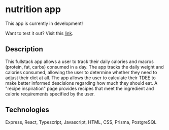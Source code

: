 # nutrition app
This app is currently in development!

Want to test it out? Visit this [link](https://nutrition-app-49a16.web.app/).

## Description
This fullstack app allows a user to track their daily calories and macros (protein, fat, carbs) consumed in a day.
The app tracks the daily weight and calories consumed, allowing the user to determine whether they need to adjust their diet at all. The app allows the user to calculate their TDEE to make better informed descisions regarding how much
they should eat. A "recipe inspiration" page provides recipes that meet the ingredient and calorie requirements
specified by the user.

## Technologies
Express, React, Typescript, Javascript, HTML, CSS, Prisma, PostgreSQL

